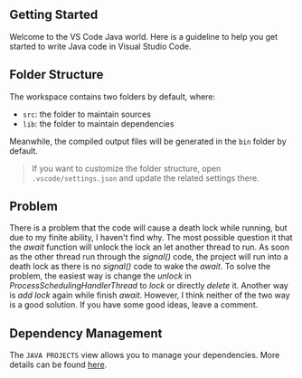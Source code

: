 ## Getting Started

Welcome to the VS Code Java world. Here is a guideline to help you get started to write Java code in Visual Studio Code.

## Folder Structure

The workspace contains two folders by default, where:

- `src`: the folder to maintain sources
- `lib`: the folder to maintain dependencies

Meanwhile, the compiled output files will be generated in the `bin` folder by default.

> If you want to customize the folder structure, open `.vscode/settings.json` and update the related settings there.

## Problem
There is a problem that the code will cause a death lock while running, but due to my finite ability, I haven't find why.
The most possible question it that the *await* function will unlock the lock an let another thread to run. As soon as the other thread run through the *signal()* code, the project will run into a death lock as there is no *signal()* code to wake the *await*.
To solve the problem, the easiest way is change the *unlock* in *ProcessSchedulingHandlerThread* to *lock* or directly *delete* it.
Another way is *add lock* again while finish *await*.
However, I think neither of the two way is a good solution. If you have some good ideas, leave a comment.
## Dependency Management

The `JAVA PROJECTS` view allows you to manage your dependencies. More details can be found [here](https://github.com/microsoft/vscode-java-dependency#manage-dependencies).
